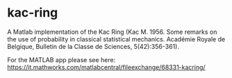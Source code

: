 # kac-ring

A Matlab implementation of the Kac Ring (Kac M. 1956. Some remarks on the use of probability in classical statistical mechanics. Académie Royale de Belgique, Bulletin de la Classe de Sciences, 5(42):356-361). 

For the MATLAB app please see here:
https://it.mathworks.com/matlabcentral/fileexchange/68331-kacring/
